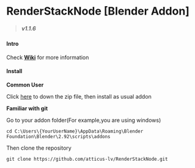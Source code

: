 

# RenderStackNode [Blender Addon]
> ##### v1.1.6
#### Intro

Check [**Wiki**](https://github.com/atticus-lv/RenderStackNode/wiki) for more information

#### Install 

**Common User**

Click [here](https://github.com/atticus-lv/RenderStackNode/archive/main.zip) to down the zip file, then install as usual addon

**Familiar with git**

Go to your addon folder(For example,you are using windows)

`cd C:\Users\{YourUserName}\AppData\Roaming\Blender Foundation\Blender\2.92\scripts\addons`

Then clone the repository

`git clone https://github.com/atticus-lv/RenderStackNode.git`

